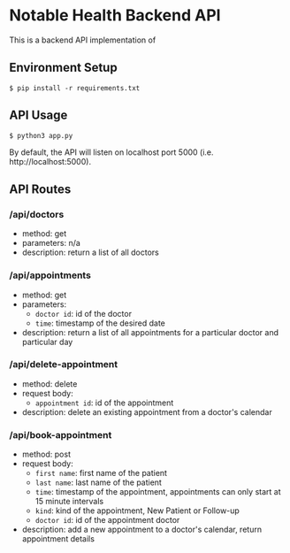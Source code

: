 # Notable Health Backend API

This is a backend API implementation of

## Environment Setup

```
$ pip install -r requirements.txt
```

## API Usage

```
$ python3 app.py
```

By default, the API will listen on localhost port 5000 (i.e. http://localhost:5000).

## API Routes

### /api/doctors

- method: get  
- parameters: n/a  
- description: return a list of all doctors

### /api/appointments

- method: get  
- parameters:
  - `doctor id`: id of the doctor
  - `time`: timestamp of the desired date
- description: return a list of all appointments for a particular doctor and particular day

### /api/delete-appointment

- method: delete  
- request body:
  - `appointment id`: id of the appointment
- description: delete an existing appointment from a doctor's calendar

### /api/book-appointment
- method: post  
- request body:
  - `first name`: first name of the patient
  - `last name`: last name of the patient
  - `time`: timestamp of the appointment, appointments can only start at 15 minute intervals
  - `kind`: kind of the appointment, New Patient or Follow-up
  - `doctor id`: id of the appointment doctor
- description: add a new appointment to a doctor's calendar, return appointment details